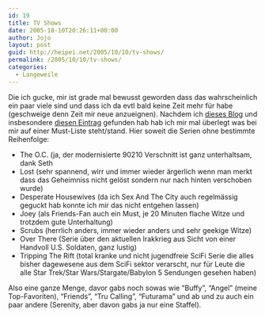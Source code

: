 ```yaml
---
id: 19
title: TV Shows
date: 2005-10-10T20:26:11+00:00
author: Jojo
layout: post
guid: http://heipei.net/2005/10/10/tv-shows/
permalink: /2005/10/10/tv-shows/
categories:
  - Langeweile
---
```

Die ich gucke, mir ist grade mal bewusst geworden dass das wahrscheinlich ein paar viele sind und dass ich da evtl bald keine Zeit mehr für habe (geschweige denn Zeit mir neue anzueignen). Nachdem ich [dieses Blog](http://sablog.sabweb.net/index.php) und insbesondere [diesen Eintrag](http://sablog.sabweb.net/2005/10/09/tippliste-season-200506/) gefunden hab hab ich mir mal überlegt was bei mir auf einer Must-Liste steht/stand. Hier soweit die Serien ohne bestimmte Reihenfolge:

  * The O.C. (ja, der modernisierte 90210 Verschnitt ist ganz unterhaltsam, dank Seth
  * Lost (sehr spannend, wirr und immer wieder ärgerlich wenn man merkt dass das Geheimniss nicht gelöst sondern nur nach hinten verschoben wurde)
  * Desperate Housewives (da ich Sex And The City auch regelmässig geguckt hab konnte ich mir das nicht entgehen lassen)
  * Joey (als Friends-Fan auch ein Must, je 20 Minuten flache Witze und trotzdem gute Unterhaltung)
  * Scrubs (herrlich anders, immer wieder anders und sehr geekige Witze)
  * Over There (Serie über den aktuellen Irakkrieg aus Sicht von einer Handvoll U.S. Soldaten, ganz lustig)
  * Tripping The Rift (total kranke und nicht jugendfreie SciFi Serie die alles bisher dagewesene aus dem SciFi sektor verarscht, nur für Leute die alle Star Trek/Star Wars/Stargate/Babylon 5 Sendungen gesehen haben)

Also eine ganze Menge, davor gabs noch sowas wie &#8220;Buffy&#8221;, &#8220;Angel&#8221; (meine Top-Favoriten), &#8220;Friends&#8221;, &#8220;Tru Calling&#8221;, &#8220;Futurama&#8221; und ab und zu auch ein paar andere (Serenity, aber davon gabs ja nur eine Staffel).